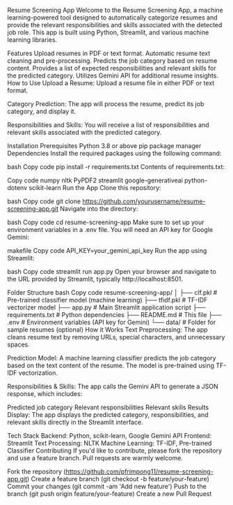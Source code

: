Resume Screening App
Welcome to the Resume Screening App, a machine learning-powered tool designed to automatically categorize resumes and provide the relevant responsibilities and skills associated with the detected job role. This app is built using Python, Streamlit, and various machine learning libraries.

Features
Upload resumes in PDF or text format.
Automatic resume text cleaning and pre-processing.
Predicts the job category based on resume content.
Provides a list of expected responsibilities and relevant skills for the predicted category.
Utilizes Gemini API for additional resume insights.
How to Use
Upload a Resume: Upload a resume file in either PDF or text format.

Category Prediction: The app will process the resume, predict its job category, and display it.

Responsibilities and Skills: You will receive a list of responsibilities and relevant skills associated with the predicted category.

Installation
Prerequisites
Python 3.8 or above
pip package manager
Dependencies
Install the required packages using the following command:

bash
Copy code
pip install -r requirements.txt
Contents of requirements.txt:

Copy code
numpy
nltk
PyPDF2
streamlit
google-generativeai
python-dotenv
scikit-learn
Run the App
Clone this repository:

bash
Copy code
git clone https://github.com/yourusername/resume-screening-app.git
Navigate into the directory:

bash
Copy code
cd resume-screening-app
Make sure to set up your environment variables in a .env file. You will need an API key for Google Gemini:

makefile
Copy code
API_KEY=your_gemini_api_key
Run the app using Streamlit:

bash
Copy code
streamlit run app.py
Open your browser and navigate to the URL provided by Streamlit, typically http://localhost:8501.

Folder Structure
bash
Copy code
resume-screening-app/
│
├── clf.pkl                   # Pre-trained classifier model (machine learning)
├── tfidf.pkl                 # TF-IDF vectorizer model
├── app.py                    # Main Streamlit application script
├── requirements.txt          # Python dependencies
├── README.md                 # This file
├── .env                      # Environment variables (API key for Gemini)
└── data/                     # Folder for sample resumes (optional)
How it Works
Text Preprocessing: The app cleans resume text by removing URLs, special characters, and unnecessary spaces.

Prediction Model: A machine learning classifier predicts the job category based on the text content of the resume. The model is pre-trained using TF-IDF vectorization.

Responsibilities & Skills: The app calls the Gemini API to generate a JSON response, which includes:

Predicted job category
Relevant responsibilities
Relevant skills
Results Display: The app displays the predicted category, responsibilities, and relevant skills directly in the Streamlit interface.

Tech Stack
Backend: Python, scikit-learn, Google Gemini API
Frontend: Streamlit
Text Processing: NLTK
Machine Learning: TF-IDF, Pre-trained Classifier
Contributing
If you'd like to contribute, please fork the repository and use a feature branch. Pull requests are warmly welcome.

Fork the repository (https://github.com/pfrimpong11/resume-screening-app.git)
Create a feature branch (git checkout -b feature/your-feature)
Commit your changes (git commit -am 'Add new feature')
Push to the branch (git push origin feature/your-feature)
Create a new Pull Request
